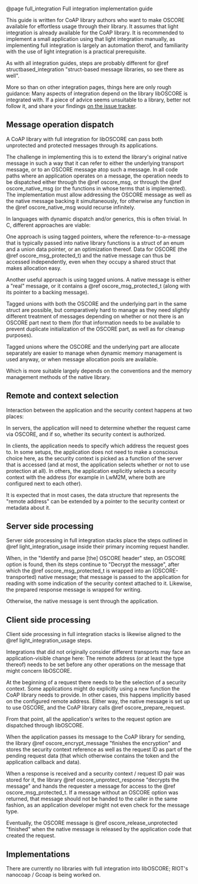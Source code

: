 @page full_integration Full integration implementation guide

This guide is written for CoAP library authors
who want to make OSCORE available for effortless usage through their library.
It assumes that light integration is already available for the CoAP library.
It is recommended to implement a small application using that light integration manually,
as implementing full integration is largely an automation therof,
and familiarity with the use of light integration is a practical prerequisite.

As with all integration guides,
steps are probably different for @ref structbased_integration "struct-based message libraries, so see there as well".

More so than on other integration pages,
things here are only rough guidance:
Many aspects of integration depend on the library libOSCORE is integrated with.
If a piece of advice seems unsuitable to a library,
better not follow it,
and share your findings [on the issue tracker](https://gitlab.com/oscore/liboscore/issues).

Message operation dispatch
--------------------------

A CoAP library with full integration for libOSCORE can pass both unprotected and protected messages through its applications.

The challenge in implementing this is to extend the library's original native message in such a way
that it can refer to either the underlying transport message,
or to an OSCORE message atop such a message.
In all code paths where an application operates on a message,
the operation needs to be dispatched either through the @ref oscore_msg,
or through the @ref oscore_native_msg
(or the functions in whose terms that is implemented).
The implementation must allow addressing the OSCORE message
as well as the native message backing it
simultaneously,
for otherwise any function in the @ref oscore_native_msg would recurse infinitely.

In languages with dynamic dispatch and/or generics,
this is often trivial. In C, different approaches are viable:

One approach is using tagged pointers,
where the reference-to-a-message that is typically passed into native library functions
is a struct of an enum and a union data pointer,
or an optimization thereof.
Data for OSCORE (the @ref oscore_msg_protected_t) and the native message can thus be accessed independently,
even when they occupy a shared struct that makes allocation easy.

Another useful approach is using tagged unions.
A native message is either a "real" message,
or it contains a @ref oscore_msg_protected_t
(along with its pointer to a backing message).

Tagged unions with both the OSCORE and the underlying part in the same struct are possible,
but comparatively hard to manage as they need slightly different treatment of messages
depending on whether or not there is an OSCORE part next to them
(for that information needs to be available to prevent duplicate initialization of the OSCORE part, as well as for cleanup purposes).

Tagged unions where the OSCORE and the underlying part are allocate separately
are easier to manage when dynamic memory management is used anyway,
or when message allocation pools are available.

Which is more suitable largely depends on the conventions
and the memory management methods
of the native library.


Remote and context selection
----------------------------

Interaction between the application and the security context happens at two places:

In servers, the application will need to determine whether the request came via OSCORE,
and if so, whether its security context is authorized.

In clients, the application needs to specify which address the request goes to.
In some setups, the application does not need to make a conscious choice here,
as the security context is picked as a function of the server that is accessed
(and at most, the application selects whether or not to use protection at all).
In others, the application explicitly selects a security context with the address
(for example in LwM2M, where both are configured next to each other).

It is expected that in most cases,
the data structure that represents the "remote address"
can be extended by a pointer to the security context
or metadata about it.

Server side processing
----------------------

Server side processing in full integration stacks
place the steps outlined in @ref light_integration_usage inside their primary incoming request handler.

When, in the "Identify and parse [the] OSCORE header" step,
an OSCORE option is found,
then its steps continue to "Decrypt the message",
after which the @ref oscore_msg_protected_t is wrapped into an (OSCORE-transported) native message;
that message is passed to the application for reading
with some indication of the security context attached to it.
Likewise, the prepared response message is wrapped for writing.

Otherwise, the native message is sent through the application.

Client side processing
----------------------

Client side processing in full integration stacks
is likewise aligned to the @ref light_integration_usage steps.

Integrations that did not originally consider different transports may face an application-visible change here:
The remote address (or at least the type thereof)
needs to be set before any other operations on the message
that might concern libOSCORE.

At the beginning of a request
there needs to be the selection of a security context.
Some applications might do explicitly using a new function the CoAP library needs to provide.
In other cases, this happens implicitly based on the configured remote address.
Either way, the native message is set up to use OSCORE,
and the CoAP library calls @ref oscore_prepare_request.

From that point,
all the application's writes to the request option
are dispatched through libOSCORE.

When the application passes its message to the CoAP library for sending,
the library @ref oscore_encrypt_message "finishes the encryption"
and stores the security context reference as well as the request ID
as part of the pending request data
(that which otherwise contains the token and the application callback and data).

When a response is received
and a security context / request ID pair was stored for it,
the library @ref oscore_unprotect_response "decrypts the message"
and hands the requester a message for access to the @ref oscore_msg_protected_t.
If a message without an OSCORE option was returned,
that message should not be handed to the caller in the same fashion,
as an application developer might not even check for the message type.

Eventually, the OSCORE message is @ref oscore_release_unprotected "finished"
when the native message is released by the application code that created the request.

Implementations
---------------

There are currently no libraries with full integration into libOSCORE;
RIOT's nanocoap / Gcoap is being worked on.
